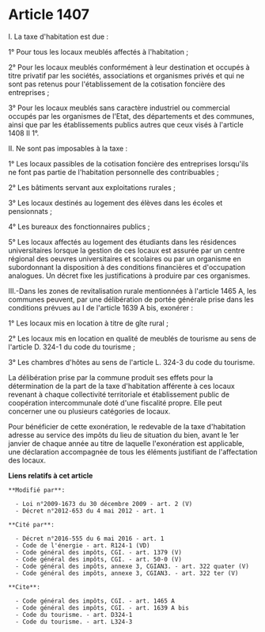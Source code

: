 # Article 1407

I. La taxe d'habitation est due : 

1° Pour tous les locaux meublés affectés à l'habitation ; 

2° Pour les locaux meublés conformément à leur destination et occupés à titre privatif par les sociétés, associations et
organismes privés et qui ne sont pas retenus pour l'établissement de la cotisation foncière des entreprises ; 

3° Pour les locaux meublés sans caractère industriel ou commercial occupés par les organismes de l'Etat, des départements et
des communes, ainsi que par les établissements publics autres que ceux visés à l'article 1408 II 1°. 

II. Ne sont pas imposables à la taxe : 

1° Les locaux passibles de la cotisation foncière des entreprises lorsqu'ils ne font pas partie de l'habitation personnelle
des contribuables ; 

2° Les bâtiments servant aux exploitations rurales ; 

3° Les locaux destinés au logement des élèves dans les écoles et pensionnats ; 

4° Les bureaux des fonctionnaires publics ; 

5° Les locaux affectés au logement des étudiants dans les résidences universitaires lorsque la gestion de ces locaux est
assurée par un centre régional des oeuvres universitaires et scolaires ou par un organisme en subordonnant la disposition à
des conditions financières et d'occupation analogues. Un décret fixe les justifications à produire par ces organismes. 

III.-Dans les zones de revitalisation rurale mentionnées à l'article 1465 A, les communes peuvent, par une délibération de
portée générale prise dans les conditions prévues au I de l'article 1639 A bis, exonérer : 

1° Les locaux mis en location à titre de gîte rural ; 

2° Les locaux mis en location en qualité de meublés de tourisme au sens de l'article D. 324-1 du code du tourisme ; 

3° Les chambres d'hôtes au sens de l'article L. 324-3 du code du tourisme. 

La délibération prise par la commune produit ses effets pour la détermination de la part de la taxe d'habitation afférente à
ces locaux revenant à chaque collectivité territoriale et établissement public de coopération intercommunale doté d'une
fiscalité propre. Elle peut concerner une ou plusieurs catégories de locaux. 

Pour bénéficier de cette exonération, le redevable de la taxe d'habitation adresse au service des impôts du lieu de situation
du bien, avant le 1er janvier de chaque année au titre de laquelle l'exonération est applicable, une déclaration accompagnée
de tous les éléments justifiant de l'affectation des locaux.

**Liens relatifs à cet article**

	**Modifié par**:

	  - Loi n°2009-1673 du 30 décembre 2009 - art. 2 (V)
	  - Décret n°2012-653 du 4 mai 2012 - art. 1

	**Cité par**:

	  - Décret n°2016-555 du 6 mai 2016 - art. 1
	  - Code de l'énergie - art. R124-1 (VD)
	  - Code général des impôts, CGI. - art. 1379 (V)
	  - Code général des impôts, CGI. - art. 50-0 (V)
	  - Code général des impôts, annexe 3, CGIAN3. - art. 322 quater (V)
	  - Code général des impôts, annexe 3, CGIAN3. - art. 322 ter (V)

	**Cite**:

	  - Code général des impôts, CGI. - art. 1465 A
	  - Code général des impôts, CGI. - art. 1639 A bis
	  - Code du tourisme. - art. D324-1
	  - Code du tourisme. - art. L324-3
